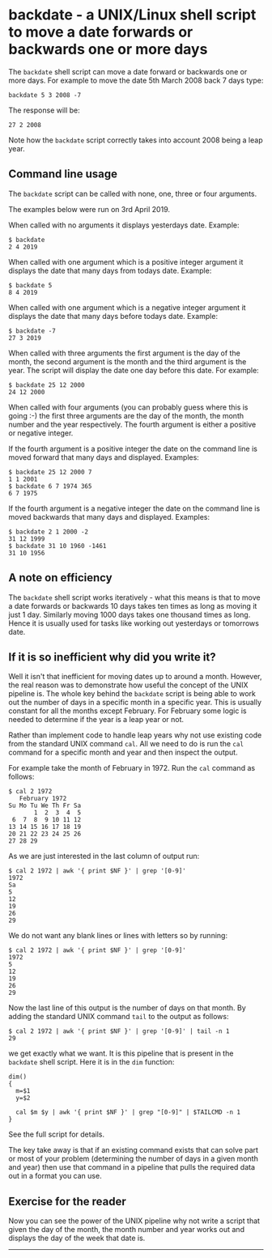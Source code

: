 # backdate - a UNIX/Linux shell script to move a date forwards or backwards one or more days

The `backdate` shell script can move a date forward or backwards one
or more days. For example to move the date 5th March 2008 back 7 days type:

```
backdate 5 3 2008 -7
```

The response will be:

```
27 2 2008
```

Note how the `backdate` script correctly takes into account 2008 being a
leap year.

## Command line usage

The `backdate` script can be called with none, one, three or four arguments.

The examples below were run on 3rd April 2019.

When called with no arguments it displays yesterdays date.  Example:

```
$ backdate
2 4 2019
```

When called with one argument which is a positive integer argument it
displays the date that many days from todays date.  Example:

```
$ backdate 5
8 4 2019
```

When called with one argument which is a negative integer argument it
displays the date that many days before todays date.  Example:

```
$ backdate -7
27 3 2019
```

When called with three arguments the first argument is the day of
the month, the second argument is the month and the third argument is
the year.  The script will display the date one day before this date.
For example:

```
$ backdate 25 12 2000
24 12 2000
```

When called with four arguments (you can probably guess where this
is going :-) the first three arguments are the day of the month, the
month number and the year respectively.  The fourth argument is either
a positive or negative integer.

If the fourth argument is a positive integer the date on the command
line is moved forward that many days and displayed.  Examples:

```
$ backdate 25 12 2000 7
1 1 2001
$ backdate 6 7 1974 365
6 7 1975
```

If the fourth argument is a negative integer the date on the command
line is moved backwards that many days and displayed.  Examples:

```
$ backdate 2 1 2000 -2
31 12 1999
$ backdate 31 10 1960 -1461
31 10 1956
```

## A note on efficiency

The `backdate` shell script works iteratively - what this means is that to
move a date forwards or backwards 10 days takes ten times as long as moving
it just 1 day.  Similarly moving 1000 days takes one thousand times as long.
Hence it is usually used for tasks like working out yesterdays or
tomorrows date.  

## If it is so inefficient why did you write it?

Well it isn't that inefficient for moving dates up to around a month.
However, the real reason was to demonstrate how useful the concept of
the UNIX pipeline is.  The whole key behind the `backdate` script is being able
to work out the number of days in a specific month in a specific year.
This is usually constant for all the months except February.  For February
some logic is needed to determine if the year is a leap year or not.

Rather than implement code to handle leap years why not use existing
code from the standard UNIX command `cal`.  All we need to do is run the
`cal` command for a specific month and year and then inspect the output.

For example take the month of February in 1972.  Run the `cal` command as
follows:

```
$ cal 2 1972
   February 1972
Su Mo Tu We Th Fr Sa
       1  2  3  4  5
 6  7  8  9 10 11 12
13 14 15 16 17 18 19
20 21 22 23 24 25 26
27 28 29

```

As we are just interested in the last column of output run:

```
$ cal 2 1972 | awk '{ print $NF }' | grep '[0-9]'
1972
Sa
5
12
19
26
29

```

We do not want any blank lines or lines with letters so by running:

```
$ cal 2 1972 | awk '{ print $NF }' | grep '[0-9]'
1972
5
12
19
26
29
```

Now the last line of this output is the number of days on that month.  By
adding the standard UNIX command `tail` to the output as follows:

```
$ cal 2 1972 | awk '{ print $NF }' | grep '[0-9]' | tail -n 1
29
```

we get exactly what we want.  It is this pipeline that is present in the
`backdate` shell script.  Here it is in the `dim` function:

```
dim()
{
  m=$1
  y=$2

  cal $m $y | awk '{ print $NF }' | grep "[0-9]" | $TAILCMD -n 1
}
```

See the full script for details.

The key take away is that if an existing command exists that can solve
part or most of your problem (determining the number of days in a given
month and year) then use that command in a pipeline that pulls the
required data out in a format you can use.

## Exercise for the reader

Now you can see the power of the UNIX pipeline why not write a script
that given the day of the month, the month number and year works out
and displays the day of the week that date is.

---------------------------------------------------
